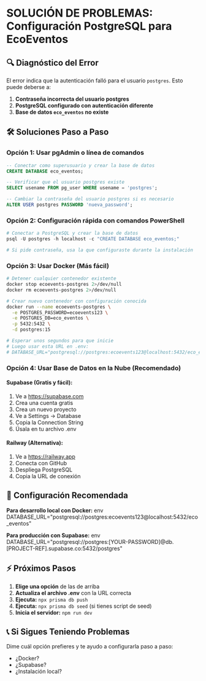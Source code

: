 # SOLUCIÓN DE PROBLEMAS: Configuración PostgreSQL para EcoEventos

## 🔍 Diagnóstico del Error

El error indica que la autenticación falló para el usuario `postgres`. Esto puede deberse a:

1. **Contraseña incorrecta del usuario postgres**
2. **PostgreSQL configurado con autenticación diferente**
3. **Base de datos `eco_eventos` no existe**

## 🛠️ Soluciones Paso a Paso

### **Opción 1: Usar pgAdmin o línea de comandos**

```sql
-- Conectar como superusuario y crear la base de datos
CREATE DATABASE eco_eventos;

-- Verificar que el usuario postgres existe
SELECT usename FROM pg_user WHERE usename = 'postgres';

-- Cambiar la contraseña del usuario postgres si es necesario
ALTER USER postgres PASSWORD 'nueva_password';
```

### **Opción 2: Configuración rápida con comandos PowerShell**

```powershell
# Conectar a PostgreSQL y crear la base de datos
psql -U postgres -h localhost -c "CREATE DATABASE eco_eventos;"

# Si pide contraseña, usa la que configuraste durante la instalación
```

### **Opción 3: Usar Docker (Más fácil)**

```bash
# Detener cualquier contenedor existente
docker stop ecoevents-postgres 2>/dev/null
docker rm ecoevents-postgres 2>/dev/null

# Crear nuevo contenedor con configuración conocida
docker run --name ecoevents-postgres \
  -e POSTGRES_PASSWORD=ecoevents123 \
  -e POSTGRES_DB=eco_eventos \
  -p 5432:5432 \
  -d postgres:15

# Esperar unos segundos para que inicie
# Luego usar esta URL en .env:
# DATABASE_URL="postgresql://postgres:ecoevents123@localhost:5432/eco_eventos"
```

### **Opción 4: Usar Base de Datos en la Nube (Recomendado)**

#### **Supabase (Gratis y fácil):**

1. Ve a <https://supabase.com>
2. Crea una cuenta gratis
3. Crea un nuevo proyecto
4. Ve a Settings → Database
5. Copia la Connection String
6. Úsala en tu archivo .env

#### **Railway (Alternativa):**

1. Ve a <https://railway.app>
2. Conecta con GitHub
3. Despliega PostgreSQL
4. Copia la URL de conexión

## 🔧 Configuración Recomendada

**Para desarrollo local con Docker:**
env
DATABASE_URL="postgresql://postgres:ecoevents123@localhost:5432/eco_eventos"

**Para producción con Supabase:**
env
DATABASE_URL="postgresql://postgres:[YOUR-PASSWORD]@db.[PROJECT-REF].supabase.co:5432/postgres"

## ⚡ Próximos Pasos

1. **Elige una opción** de las de arriba
2. **Actualiza el archivo .env** con la URL correcta
3. **Ejecuta:** `npx prisma db push`
4. **Ejecuta:** `npx prisma db seed` (si tienes script de seed)
5. **Inicia el servidor:** `npm run dev`

## 📞 Si Sigues Teniendo Problemas

Dime cuál opción prefieres y te ayudo a configurarla paso a paso:

- ¿Docker?
- ¿Supabase?
- ¿Instalación local?
